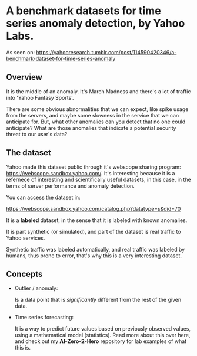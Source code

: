 # A benchmark datasets for time series anomaly detection, by Yahoo Labs.

As seen on: https://yahooresearch.tumblr.com/post/114590420346/a-benchmark-dataset-for-time-series-anomaly


## Overview

It is the middle of an anomaly. It's March Madness and there's a lot of traffic into 'Yahoo Fantasy Sports'. 

There are some obvious abnormalities that we can expect, like spike usage from the servers, and maybe some slowness in the service that we can anticipate for. But, what other anomalies can you detect that no one could anticipate? What are those anomalies that indicate a potential security threat to our user's data?



## The dataset

Yahoo made this dataset public through it's webscope sharing program: https://webscope.sandbox.yahoo.com/. It's interesting because it is a refernece of interesting and scientifically useful datasets, in this case, in the terms of server performance and anomaly detection.

You can access the dataset in:

https://webscope.sandbox.yahoo.com/catalog.php?datatype=s&did=70

It is a **labeled** dataset, in the sense that it is labeled with known anomalies.

It is part synthetic (or simulated), and part of the dataset is real traffic to Yahoo services. 

Synthetic traffic was labeled automatically, and real traffic was labeled by humans, thus prone to error, that's why this is a very interesting dataset.

## Concepts

* Outlier / anomaly: 

  Is a data point that is _significantly_ different from the rest of the given data.

* Time series forecasting:

  It is a way to predict future values based on previously observed values, using a mathematical model (statistics). Read more about this over here, and check out my **AI-Zero-2-Hero**  repository for lab examples of what this is. 
